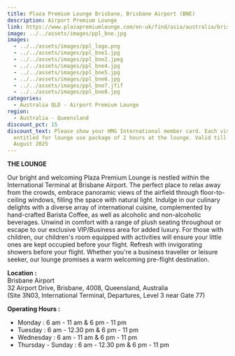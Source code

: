 ```yaml
---
title: Plaza Premium Lounge Brisbane, Brisbane Airport (BNE)
description: Airport Premium Lounge
link: https://www.plazapremiumlounge.com/en-uk/find/asia/australia/brisbane/brisbane-airport/international-departures-near-gate-seventy-seven
image: ../../assets/images/ppl_bne.jpg
images:
  - ../../assets/images/ppl_logo.png
  - ../../assets/images/ppl_bne1.jpg
  - ../../assets/images/ppl_bne2.jpeg
  - ../../assets/images/ppl_bne4.jpg
  - ../../assets/images/ppl_bne5.jpg
  - ../../assets/images/ppl_bne6.jpg
  - ../../assets/images/ppl_bne7.jfif
  - ../../assets/images/ppl_bne8.jpg
categories:
  - Australia QLD - Airport Premium Lounge
region:
  - Australia - Queensland
discount_pct: 15
discount_text: Please show your HMG International member card. Each visit is
  entitled for lounge use package of 2 hours at the lounge. Valid till 31st
  August 2025
---
```

**THE LOUNGE**

Our bright and welcoming Plaza Premium Lounge is nestled within the International Terminal at Brisbane Airport. The perfect place to relax away from the crowds, embrace panoramic views of the airfield through floor-to-ceiling windows, filling the space with natural light. Indulge in our culinary delights with a diverse array of international cuisine, complemented by hand-crafted Barista Coffee, as well as alcoholic and non-alcoholic beverages. Unwind in comfort with a range of plush seating throughout or escape to our exclusive VIP/Business area for added luxury. For those with children, our children's room equipped with activities will ensure your little ones are kept occupied before your flight. Refresh with invigorating showers before your flight. Whether you're a business traveller or leisure seeker, our lounge promises a warm welcoming pre-flight destination.

**Location :**\
Brisbane Airport\
32 Airport Drive, Brisbane, 4008, Queensland, Australia\
(Site 3N03, International Terminal, Departures, Level 3 near Gate 77)

**Operating Hours :**

* Monday : 6 am - 11 am & 6 pm - 11 pm
* Tuesday : 6 am - 12.30 pm & 6 pm - 11 pm
* Wednesday : 6 am - 11 am & 6 pm - 11 pm
* Thursday - Sunday : 6 am - 12.30 pm & 6 pm - 11 pm
